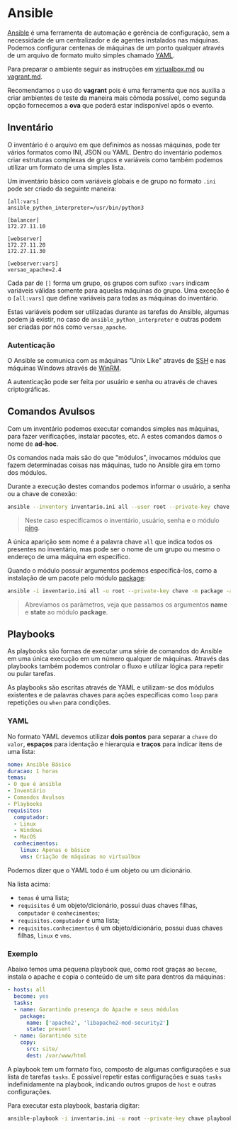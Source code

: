 # Ansible

[Ansible](https://www.ansible.com/) é uma ferramenta de automação e gerência de configuração, sem a necessidade de um centralizador e de agentes instalados nas máquinas.
Podemos configurar centenas de máquinas de um ponto qualquer através de um arquivo de formato muito simples chamado [YAML](https://pt.wikipedia.org/wiki/YAML).

Para preparar o ambiente seguir as instruções em [virtualbox.md](https://github.com/4linux/ansible-basico/blob/master/virtualbox.md) ou [vagrant.md](https://github.com/4linux/ansible-basico/blob/master/vagrant.md).

Recomendamos o uso do **vagrant** pois é uma ferramenta que nos auxilia a criar ambientes de teste da maneira mais cômoda possível, como segunda opção fornecemos a **ova** que poderá estar indisponível após o evento.

## Inventário

O inventário é o arquivo em que definimos as nossas máquinas, pode ter vários formatos como INI, JSON ou YAML.
Dentro do inventário podemos criar estruturas complexas de grupos e variáveis como também podemos utilizar um formato de uma simples lista.

Um inventário básico com variáveis globais e de grupo no formato `.ini` pode ser criado da seguinte maneira:

```
[all:vars]
ansible_python_interpreter=/usr/bin/python3

[balancer]
172.27.11.10

[webserver]
172.27.11.20
172.27.11.30

[webserver:vars]
versao_apache=2.4
```

Cada par de `[]` forma um grupo, os grupos com sufixo `:vars` indicam variáveis válidas somente para aquelas máquinas do grupo. Uma exceção é o `[all:vars]` que define variáveis para todas as máquinas do inventário.

Estas variáveis podem ser utilizadas durante as tarefas do Ansible, algumas podem já existir, no caso de `ansible_python_interpreter` e outras podem ser criadas por nós como `versao_apache`.

### Autenticação

O Ansible se comunica com as máquinas "Unix Like" através de [SSH](https://pt.wikipedia.org/wiki/Secure_Shell) e nas máquinas Windows através de [WinRM](https://docs.ansible.com/ansible/latest/user_guide/windows_winrm.html).

A autenticação pode ser feita por usuário e senha ou através de chaves criptográficas.

## Comandos Avulsos

Com um inventário podemos executar comandos simples nas máquinas, para fazer verificações, instalar pacotes, etc. A estes comandos damos o nome de **ad-hoc**.

Os comandos nada mais são do que "módulos", invocamos módulos que fazem determinadas coisas nas máquinas, tudo no Ansible gira em torno dos módulos.

Durante a execução destes comandos podemos informar o usuário, a senha ou a chave de conexão:

```bash
ansible --inventory inventario.ini all --user root --private-key chave --module ping
```

> Neste caso especificamos o inventário, usuário, senha e o módulo [ping](https://docs.ansible.com/ansible/latest/collections/ansible/builtin/ping_module.html).

A única aparição sem nome é a palavra chave `all` que indica todos os presentes no inventário, mas pode ser o nome de um grupo ou mesmo o endereço de uma máquina em específico.

Quando o módulo possuir argumentos podemos especificá-los, como a instalação de um pacote pelo módulo [package](https://docs.ansible.com/ansible/latest/collections/ansible/builtin/package_module.html):

```bash
ansible -i inventario.ini all -u root --private-key chave -m package -a 'name=htop state=present'
```

> Abreviamos os parâmetros, veja que passamos os argumentos **name** e **state** ao módulo **package**.

## Playbooks

As playbooks são formas de executar uma série de comandos do Ansible em uma única execução em um número qualquer de máquinas. Através das playbooks também podemos controlar o fluxo e utilizar lógica para repetir ou pular tarefas.

As playbooks são escritas através de YAML e utilizam-se dos módulos existentes e de palavras chaves para ações específicas como `loop` para repetições ou `when` para condições.

### YAML

No formato YAML devemos utilizar **dois pontos** para separar a `chave` do `valor`, **espaços** para identação e hierarquia e **traços** para indicar itens de uma lista:

```yml
nome: Ansible Básico
duracao: 1 horas
temas:
- O que é ansible
- Inventário
- Comandos Avulsos
- Playbooks
requisitos:
  computador:
  - Linux
  - Windows
  - MacOS
  conhecimentos:
    linux: Apenas o básico
    vms: Criação de máquinas no virtualbox
```

Podemos dizer que o YAML todo é um objeto ou um dicionário.

Na lista acima:

- `temas` é uma lista;
- `requisitos` é um objeto/dicionário, possui duas chaves filhas, `computador` e `conhecimentos`;
- `requisitos.computador` é uma lista;
- `requisitos.conhecimentos` é um objeto/dicionário, possui duas chaves filhas, `linux` e `vms`.

### Exemplo

Abaixo temos uma pequena playbook que, como root graças ao `become`, instala o apache e copia o conteúdo de um site para dentros da máquinas:

```yml
- hosts: all
  become: yes
  tasks:
  - name: Garantindo presença do Apache e seus módulos
    package:
      name: ['apache2', 'libapache2-mod-security2']
      state: present
  - name: Garantindo site
    copy:
      src: site/
      dest: /var/www/html
```

A playbook tem um formato fixo, composto de algumas configurações e sua lista de tarefas `tasks`. É possível repetir estas configurações e suas `tasks` indefinidamente na playbook, indicando outros grupos de `host` e outras configurações.

Para executar esta playbook, bastaria digitar:

```bash
ansible-playbook -i inventario.ini -u root --private-key chave playbook.yml
```
